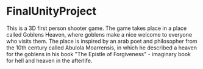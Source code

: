 # FinalUnityProject

This is a 3D first person shooter game. The game takes place in a place called Goblens Heaven,
where goblens make a nice welcome to everyone who visits them.
The place is inspired by an arab poet and philosopher from the 10th century called Abulola Moarrensis,
in which he described a heaven for the goblens in his book "The Epistle of Forgiveness" - imaginary book for hell and heaven in the afterlife.
